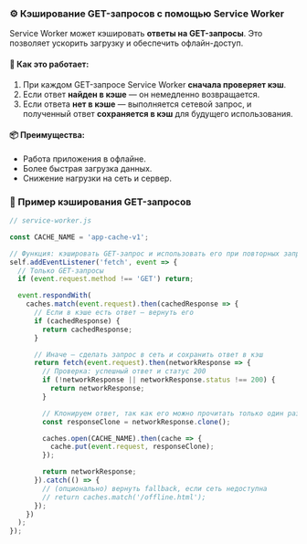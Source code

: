 ### ⚙️ Кэширование GET-запросов с помощью Service Worker

Service Worker может кэшировать **ответы на GET-запросы**. Это позволяет ускорить загрузку и обеспечить офлайн-доступ.

#### 🔁 Как это работает:

1. При каждом GET-запросе Service Worker **сначала проверяет кэш**.
2. Если ответ **найден в кэше** — он немедленно возвращается.
3. Если ответа **нет в кэше** — выполняется сетевой запрос, и полученный ответ **сохраняется в кэш** для будущего использования.

#### 📦 Преимущества:
- Работа приложения в офлайне.
- Более быстрая загрузка данных.
- Снижение нагрузки на сеть и сервер.

### 🧩 Пример кэширования GET-запросов

```js
// service-worker.js

const CACHE_NAME = 'app-cache-v1';

// Функция: кэшировать GET-запрос и использовать его при повторных запросах
self.addEventListener('fetch', event => {
  // Только GET-запросы
  if (event.request.method !== 'GET') return;

  event.respondWith(
    caches.match(event.request).then(cachedResponse => {
      // Если в кэше есть ответ — вернуть его
      if (cachedResponse) {
        return cachedResponse;
      }

      // Иначе — сделать запрос в сеть и сохранить ответ в кэш
      return fetch(event.request).then(networkResponse => {
        // Проверка: успешный ответ и статус 200
        if (!networkResponse || networkResponse.status !== 200) {
          return networkResponse;
        }

        // Клонируем ответ, так как его можно прочитать только один раз
        const responseClone = networkResponse.clone();

        caches.open(CACHE_NAME).then(cache => {
          cache.put(event.request, responseClone);
        });

        return networkResponse;
      }).catch(() => {
        // (опционально) вернуть fallback, если сеть недоступна
        // return caches.match('/offline.html');
      });
    })
  );
});
